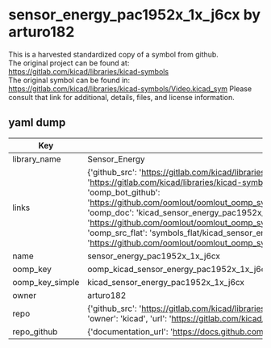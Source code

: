 # sensor_energy_pac1952x_1x_j6cx by arturo182  
This is a harvested standardized copy of a symbol from github.  
The original project can be found at:  
https://gitlab.com/kicad/libraries/kicad-symbols  
The original symbol can be found in:
https://gitlab.com/kicad/libraries/kicad-symbols/Video.kicad_sym
Please consult that link for additional, details, files, and license information.  
## yaml dump  
| Key | Value |  
| --- | --- |  
| library_name | Sensor_Energy |  
| links | {'github_src': 'https://gitlab.com/kicad/libraries/kicad-symbols/Video.kicad_sym', 'github_src_repo': 'https://gitlab.com/kicad/libraries/kicad-symbols', 'oomp_bot': 'kicad_sensor_energy_pac1952x_1x_j6cx/working', 'oomp_bot_github': 'https://github.com/oomlout/oomlout_oomp_symbol_bot/tree/main/kicad_sensor_energy_pac1952x_1x_j6cx/working', 'oomp_doc': 'kicad_sensor_energy_pac1952x_1x_j6cx/working', 'oomp_doc_github': 'https://github.com/oomlout/oomlout_oomp_symbol_doc/tree/main/kicad_sensor_energy_pac1952x_1x_j6cx/working', 'oomp_src_flat': 'symbols_flat/kicad_sensor_energy_pac1952x_1x_j6cx/working', 'oomp_src_flat_github': 'https://github.com/oomlout/oomlout_oomp_symbol_src/tree/main/kicad_sensor_energy_pac1952x_1x_j6cx/working'} |  
| name | sensor_energy_pac1952x_1x_j6cx |  
| oomp_key | oomp_kicad_sensor_energy_pac1952x_1x_j6cx |  
| oomp_key_simple | kicad_sensor_energy_pac1952x_1x_j6cx |  
| owner | arturo182 |  
| repo | {'github_src': 'https://gitlab.com/kicad/libraries/kicad-symbols/Video.kicad_sym', 'name': 'libraries/kicad-symbols', 'owner': 'kicad', 'url': 'https://gitlab.com/kicad/libraries/kicad-symbols'} |  
| repo_github | {'documentation_url': 'https://docs.github.com/rest/repos/repos#get-a-repository', 'message': 'Not Found'} |  

